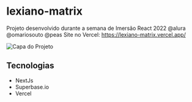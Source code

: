 # lexiano-matrix
Projeto desenvolvido durante a semana de Imersão React 2022 @alura @omariosouto @peas
Site no Vercel: https://lexiano-matrix.vercel.app/

![Capa do Projeto](.docs/lexiano-vercel.png)

## Tecnologias
- NextJs
- Superbase.io
- Vercel
